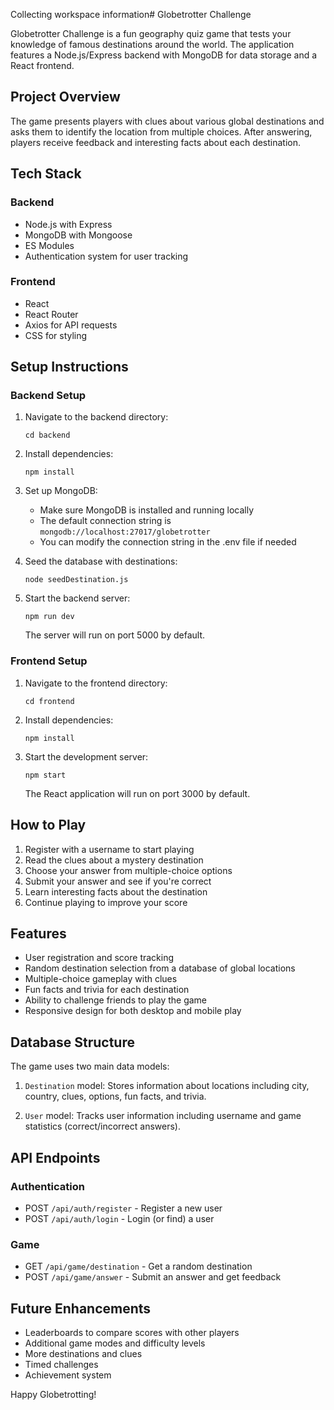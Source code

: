 Collecting workspace information# Globetrotter Challenge

Globetrotter Challenge is a fun geography quiz game that tests your knowledge of famous destinations around the world. The application features a Node.js/Express backend with MongoDB for data storage and a React frontend.

## Project Overview

The game presents players with clues about various global destinations and asks them to identify the location from multiple choices. After answering, players receive feedback and interesting facts about each destination.

## Tech Stack

### Backend
- Node.js with Express
- MongoDB with Mongoose
- ES Modules
- Authentication system for user tracking

### Frontend
- React
- React Router
- Axios for API requests
- CSS for styling

## Setup Instructions

### Backend Setup

1. Navigate to the backend directory:
   ```
   cd backend
   ```

2. Install dependencies:
   ```
   npm install
   ```

3. Set up MongoDB:
   - Make sure MongoDB is installed and running locally
   - The default connection string is `mongodb://localhost:27017/globetrotter`
   - You can modify the connection string in the .env file if needed

4. Seed the database with destinations:
   ```
   node seedDestination.js
   ```

5. Start the backend server:
   ```
   npm run dev
   ```
   
   The server will run on port 5000 by default.

### Frontend Setup

1. Navigate to the frontend directory:
   ```
   cd frontend
   ```

2. Install dependencies:
   ```
   npm install
   ```

3. Start the development server:
   ```
   npm start
   ```

   The React application will run on port 3000 by default.

## How to Play

1. Register with a username to start playing
2. Read the clues about a mystery destination
3. Choose your answer from multiple-choice options
4. Submit your answer and see if you're correct
5. Learn interesting facts about the destination
6. Continue playing to improve your score

## Features

- User registration and score tracking
- Random destination selection from a database of global locations
- Multiple-choice gameplay with clues
- Fun facts and trivia for each destination
- Ability to challenge friends to play the game
- Responsive design for both desktop and mobile play

## Database Structure

The game uses two main data models:

1. `Destination` model: Stores information about locations including city, country, clues, options, fun facts, and trivia.

2. `User` model: Tracks user information including username and game statistics (correct/incorrect answers).

## API Endpoints

### Authentication
- POST `/api/auth/register` - Register a new user
- POST `/api/auth/login` - Login (or find) a user

### Game
- GET `/api/game/destination` - Get a random destination
- POST `/api/game/answer` - Submit an answer and get feedback

## Future Enhancements

- Leaderboards to compare scores with other players
- Additional game modes and difficulty levels
- More destinations and clues
- Timed challenges
- Achievement system

Happy Globetrotting!
